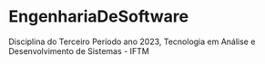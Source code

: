 # EngenhariaDeSoftware
 Disciplina do Terceiro Período ano 2023, Tecnologia em Análise e Desenvolvimento de Sistemas - IFTM
